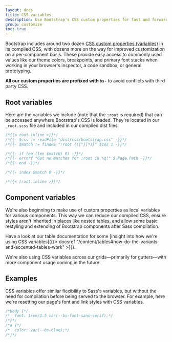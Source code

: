 ```yaml
---
layout: docs
title: CSS variables
description: Use Bootstrap's CSS custom properties for fast and forward-looking design and development.
group: customize
toc: true
---
```


Bootstrap includes around two dozen [CSS custom properties (variables)](https://developer.mozilla.org/en-US/docs/Web/CSS/Using_CSS_custom_properties) in its compiled CSS, with dozens more on the way for improved customization on a per-component basis. These provide easy access to commonly used values like our theme colors, breakpoints, and primary font stacks when working in your browser's inspector, a code sandbox, or general prototyping.

**All our custom properties are prefixed with `bs-`** to avoid conflicts with third party CSS.

## Root variables

Here are the variables we include (note that the `:root` is required) that can be accessed anywhere Bootstrap's CSS is loaded. They're located in our `_root.scss` file and included in our compiled dist files.

```css
/*{{< root.inline >}}*/
/*{{- $css := readFile "dist/css/bootstrap.css" -}}*/
/*{{- $match := findRE ":root {([^}]*)}" $css 1 -}}*/

/*{{- if (eq (len $match) 0) -}}*/
/*{{- errorf "Got no matches for :root in %q!" $.Page.Path -}}*/
/*{{- end -}}*/

/*{{- index $match 0 -}}*/

/*{{< /root.inline >}}*/
```

## Component variables

We're also beginning to make use of custom properties as local variables for various components. This way we can reduce our compiled CSS, ensure styles aren't inherited in places like nested tables, and allow some basic restyling and extending of Bootstrap components after Sass compilation.

Have a look at our table documentation for some [insight into how we're using CSS variables]({{< docsref "/content/tables#how-do-the-variants-and-accented-tables-work" >}}).

We're also using CSS variables across our grids—primarily for gutters—with more component usage coming in the future.

## Examples

CSS variables offer similar flexibility to Sass's variables, but without the need for compilation before being served to the browser. For example, here we're resetting our page's font and link styles with CSS variables.

```css
/*body {*/
/*  font: 1rem/1.5 var(--bs-font-sans-serif);*/
/*}*/
/*a {*/
/*  color: var(--bs-blue);*/
/*}*/
```
